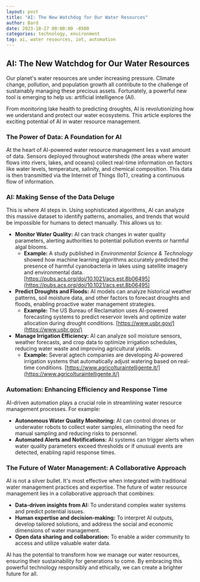 ```yaml
---
layout: post
title: "AI: The New Watchdog for Our Water Resources"
author: Bard
date: 2023-10-27 00:00:00 -0500
categories: technology, environment
tag: ai, water resources, iot, automation
---
```

## AI: The New Watchdog for Our Water Resources

Our planet's water resources are under increasing pressure.  Climate change, pollution, and population growth all contribute to the challenge of sustainably managing these precious assets. Fortunately, a powerful new tool is emerging to help us: artificial intelligence (AI).

From monitoring lake health to predicting droughts, AI is revolutionizing how we understand and protect our water ecosystems. This article explores the exciting potential of AI in water resource management.

### The Power of Data: A Foundation for AI

At the heart of AI-powered water resource management lies a vast amount of data. Sensors deployed throughout watersheds (the areas where water flows into rivers, lakes, and oceans) collect real-time information on factors like water levels, temperature, salinity, and chemical composition. This data is then transmitted via the Internet of Things (IoT), creating a continuous flow of information.

### AI: Making Sense of the Data Deluge

This is where AI steps in. Using sophisticated algorithms, AI can analyze this massive dataset to identify patterns, anomalies, and trends that would be impossible for humans to detect manually. This allows us to:

* **Monitor Water Quality:** AI can track changes in water quality parameters, alerting authorities to potential pollution events or harmful algal blooms.  
  * **Example:** A study published in *Environmental Science & Technology* showed how machine learning algorithms accurately predicted the presence of harmful cyanobacteria in lakes using satellite imagery and environmental data. [https://pubs.acs.org/doi/10.1021/acs.est.8b06495](https://pubs.acs.org/doi/10.1021/acs.est.8b06495)
* **Predict Droughts and Floods:** AI models can analyze historical weather patterns, soil moisture data, and other factors to forecast droughts and floods, enabling proactive water management strategies.
  * **Example:** The US Bureau of Reclamation uses AI-powered forecasting systems to predict reservoir levels and optimize water allocation during drought conditions. [https://www.usbr.gov/](https://www.usbr.gov/)
* **Manage Irrigation Efficiency:** AI can analyze soil moisture sensors, weather forecasts, and crop data to optimize irrigation schedules, reducing water waste and improving agricultural yields.
  * **Example:** Several agtech companies are developing AI-powered irrigation systems that automatically adjust watering based on real-time conditions. [https://www.agricolturaintelligente.it/](https://www.agricolturaintelligente.it/)

### Automation: Enhancing Efficiency and Response Time

AI-driven automation plays a crucial role in streamlining water resource management processes. For example:

* **Autonomous Water Quality Monitoring:** AI can control drones or underwater robots to collect water samples, eliminating the need for manual sampling and reducing risks to personnel.
* **Automated Alerts and Notifications:** AI systems can trigger alerts when water quality parameters exceed thresholds or if unusual events are detected, enabling rapid response times.

### The Future of Water Management: A Collaborative Approach

AI is not a silver bullet. It's most effective when integrated with traditional water management practices and expertise. The future of water resource management lies in a collaborative approach that combines:

* **Data-driven insights from AI:** To understand complex water systems and predict potential issues.
* **Human expertise and decision-making:** To interpret AI outputs, develop tailored solutions, and address the social and economic dimensions of water management.
* **Open data sharing and collaboration:** To enable a wider community to access and utilize valuable water data.  

AI has the potential to transform how we manage our water resources, ensuring their sustainability for generations to come. By embracing this powerful technology responsibly and ethically, we can create a brighter future for all.
